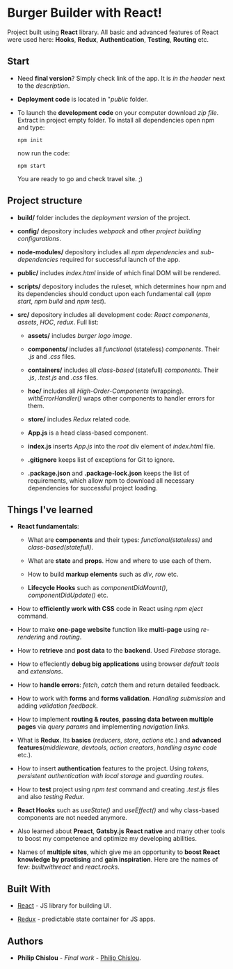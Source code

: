 # Burger Builder with React!

Project built using **React** library. All basic and advanced features of React were used here: **Hooks**, **Redux**, **Authentication**, **Testing**, **Routing** etc.


## Start

* Need **final version**? Simply check link of the app. It is *in the header* next to the *description*. 

* **Deployment code** is located in "*public* folder. 

* To launch the **development code** on your computer download *zip file*. Extract in project empty folder. To install all dependencies open npm and type:

  ```
  npm init
  ```
  now run the code:
  
  ```
  npm start
  ```
  You are ready to go and check travel site. ;)

## Project structure

* **build/** folder includes the *deployment version* of the project. 

* **config/** depository includes *webpack* and other *project building configurations*.

* **node-modules/** depository includes all *npm dependencies* and *sub-dependencies* required for successful launch of the app.

* **public/** includes *index.html* inside of which final DOM will be rendered.

* **scripts/** depository includes the ruleset, which determines how npm and its dependencies should conduct upon each fundamental call (*npm start*, *npm build* and *npm test*).

* **src/** depository includes all development code: *React components*, *assets*, *HOC*, *redux*. Full list: 

  * **assets/** includes *burger logo image*.
  
  * **components/** includes all *functional* (stateless) *components*. Their *.js* and *.css* files.
  
  * **containers/** includes all *class-based* (statefull) *components*. Their *.js*, *.test.js* and *.css* files.
  
  * **hoc/** includes all *High-Order-Components* (wrapping). *withErrorHandler()* wraps other components to handler errors for them.
  
  * **store/** includes *Redux* related code.
   
  * **App.js** is a head class-based component. 
     
  * **index.js** inserts *App.js* into the *root* div element of *index.html* file. 
       
  * **.gitignore** keeps list of exceptions for Git to ignore. 
         
  * **.package.json** and **.package-lock.json** keeps the list of requirements, which allow npm to download all necessary dependencies for successful project loading. 
  

## Things I've learned 

* **React fundamentals**:

  * What are **components** and their types: *functional(stateless)* and *class-based(statefull)*.
  
  * What are **state** and **props**. How and where to use each of them. 

  * How to build **markup elements** such as *div*, *row* etc. 
  
  * **Lifecycle Hooks** such as *componentDidMount()*, *componentDidUpdate()* etc.

* How to **efficiently work with CSS** code in React using *npm eject* command.

* How to make **one-page website** function like **multi-page** using *re-rendering* and *routing*.

* How to **retrieve** and **post data** to the **backend**. Used *Firebase* storage.

* How to effeciently **debug big applications** using browser *default tools* and *extensions*.

* How to **handle errors**: *fetch*, *catch* them and return detailed feedback.

* How to work with **forms** and **forms validation**. *Handling submission* and adding *validation feedback*.

* How to implement **routing & routes**, **passing data between multiple pages** via *query params* and implementing *navigation links*.

* What is **Redux**. Its **basics** (*reducers*, *store*, *actions* etc.) and **advanced features**(*middleware*, *devtools*, *action creators*, *handling async code* etc.).

* How to insert **authentication** features to the project. Using *tokens*, *persistent authentication with local storage* and *guarding routes*.

* How to **test** project using *npm test* command and creating *.test.js* files and also *testing Redux*.

* **React Hooks** such as *useState()* and *useEffect()* and why class-based components are not needed anymore.

* Also learned about **Preact**, **Gatsby.js** **React native** and many other tools to boost my competence and optimize my developing abilities.

* Names of **multiple sites**, which give me an opportunity to **boost React knowledge by practising** and **gain inspiration**. Here are the names of few: *builtwithreact* and *react.rocks*.

 
 ## Built With

* [React](https://reactjs.org/) - JS library for building UI.

* [Redux](https://redux.js.org/) - predictable state container for JS apps.


## Authors

* **Philip Chislou** - *Final work* - [Philip Chislou](https://github.com/h1l1ch).
